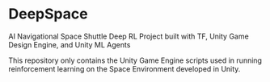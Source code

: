 # DeepSpace
AI Navigational Space Shuttle Deep RL Project built with TF, Unity Game Design Engine, and Unity ML Agents

This repository only contains the Unity Game Engine scripts used in running reinforcement learning on the Space Environment developed in Unity.
